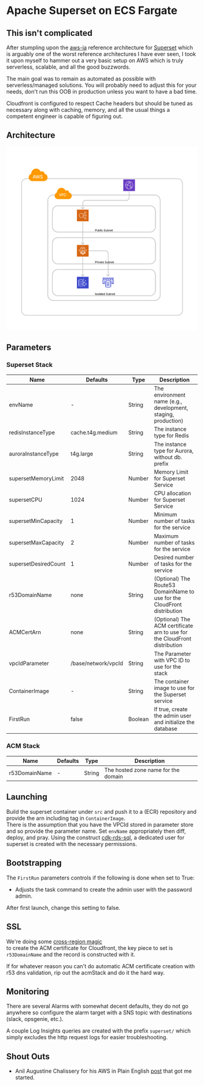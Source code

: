 # Apache Superset on ECS Fargate

## This isn't complicated

After stumpling upon the [aws-ia](https://github.com/aws-ia) reference architecture for [Superset](https://aws-ia.github.io/cfn-ps-apache-superset/) which is arguably one of the worst reference architectures I have ever seen, I took it upon myself to hammer out a very basic setup on AWS which is truly serverless, scalable, and all the good buzzwords.

The main goal was to remain as automated as possible with serverless/managed solutions. You will probably need to adjust this for your needs, don't run this OOB in production unless you want to have a bad time.

Cloudfront is configured to respect Cache headers but should be tuned as necessary along with caching, memory, and all the usual things a competent engineer is capable of figuring out.


## Architecture

![High-level architecture showing the different services used. A cloudfront distribution serves traffic via an ALB which routes to a ECS Fargate which connects to Aurora and ElastiCache Postgres](./Architecture.png)

## Parameters

### Superset Stack

| Name               | Defaults            | Type    | Description                                                                 |
|--------------------|---------------------|---------|-----------------------------------------------------------------------------|
| envName            | -                   | String  | The environment name (e.g., development, staging, production)               |
| redisInstanceType  | cache.t4g.medium    | String  | The instance type for Redis                                                 |
| auroraInstanceType | t4g.large           | String  | The instance type for Aurora, without db. prefix                            |
| supersetMemoryLimit| 2048                | Number  | Memory Limit for Superset Service                                           |
| supersetCPU        | 1024                | Number  | CPU allocation for Superset Service                                         |
| supersetMinCapacity| 1                   | Number  | Minimum number of tasks for the service                                     |
| supersetMaxCapacity| 2                   | Number  | Maximum number of tasks for the service                                     |
| supersetDesiredCount| 1                  | Number  | Desired number of tasks for the service                                     |
| r53DomainName      | none                | String  | (Optional) The Route53 DomainName to use for the CloudFront distribution    |
| ACMCertArn         | none                | String  | (Optional) The ACM certificate arn to use for the CloudFront distribution    |
| vpcIdParameter     | /base/network/vpcId | String  | The Parameter with VPC ID to use for the stack                              |
| ContainerImage     | -                   | String  | The container image to use for the Superset service                         |
| FirstRun           | false               | Boolean | If true, create the admin user and initialize the database                  |

### ACM Stack

| Name               | Defaults            | Type    | Description                                                                 |
|--------------------|---------------------|---------|-----------------------------------------------------------------------------|
| r53DomainName      | -                   | String  | The hosted zone name for the domain                                         |

## Launching

Build the superset container under `src` and push it to a (ECR) repository and provide the arn including tag in `ContainerImage`.  
There is the assumption that you have the VPCId stored in parameter store and so provide the parameter name. Set `envName` appropriately then diff, deploy, and pray.
Using the construct [cdk-rds-sql](https://github.com/berenddeboer/cdk-rds-sql), a dedicated user for superset is created with the necessary permissions.

## Bootstrapping

The `FirstRun` parameters controls if the following is done when set to True:

* Adjusts the task command to create the admin user with the password admin.

After first launch, change this setting to false.

## SSL

We're doing some [cross-region magic](https://github.com/aws/aws-cdk/tree/8d55d864183803e2e6cfb3991edced7496eaadeb/packages/aws-cdk-lib#accessing-resources-in-a-different-stack-and-region)  
to create the ACM certificate for Cloudfront, the key piece to set is `r53DomainName` and the record is constructed with it.

If for whatever reason you can't do automatic ACM certificate creation with r53 dns validation, rip out the acmStack and do it the hard way.

## Monitoring

There are several Alarms with somewhat decent defaults, they do not go anywhere so configure the alarm target with a SNS topic with destinations (slack, opsgenie, etc.).

A couple Log Insights queries are created with the prefix `superset/` which simply excludes the http request logs for easier troubleshooting.

## Shout Outs

* Anil Augustine Chalissery for his AWS in Plain English [post](https://aws.plainenglish.io/how-to-deploy-apache-superset-on-aws-ecs-08da76bedd32) that got me started.
